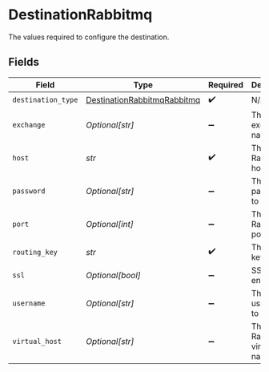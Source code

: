 # DestinationRabbitmq

The values required to configure the destination.


## Fields

| Field                                                                             | Type                                                                              | Required                                                                          | Description                                                                       |
| --------------------------------------------------------------------------------- | --------------------------------------------------------------------------------- | --------------------------------------------------------------------------------- | --------------------------------------------------------------------------------- |
| `destination_type`                                                                | [DestinationRabbitmqRabbitmq](../../models/shared/destinationrabbitmqrabbitmq.md) | :heavy_check_mark:                                                                | N/A                                                                               |
| `exchange`                                                                        | *Optional[str]*                                                                   | :heavy_minus_sign:                                                                | The exchange name.                                                                |
| `host`                                                                            | *str*                                                                             | :heavy_check_mark:                                                                | The RabbitMQ host name.                                                           |
| `password`                                                                        | *Optional[str]*                                                                   | :heavy_minus_sign:                                                                | The password to connect.                                                          |
| `port`                                                                            | *Optional[int]*                                                                   | :heavy_minus_sign:                                                                | The RabbitMQ port.                                                                |
| `routing_key`                                                                     | *str*                                                                             | :heavy_check_mark:                                                                | The routing key.                                                                  |
| `ssl`                                                                             | *Optional[bool]*                                                                  | :heavy_minus_sign:                                                                | SSL enabled.                                                                      |
| `username`                                                                        | *Optional[str]*                                                                   | :heavy_minus_sign:                                                                | The username to connect.                                                          |
| `virtual_host`                                                                    | *Optional[str]*                                                                   | :heavy_minus_sign:                                                                | The RabbitMQ virtual host name.                                                   |